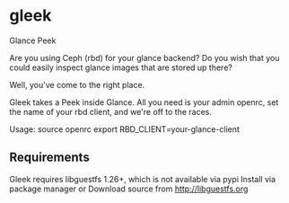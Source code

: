 # gleek
Glance Peek

Are you using Ceph (rbd) for your glance backend?
Do you wish that you could easily inspect glance images that are stored up there?

Well, you've come to the right place.

Gleek takes a Peek inside Glance.
All you need is your admin openrc, set the name of your rbd client, and we're off to the races.

Usage:
source openrc
export RBD_CLIENT=your-glance-client

## Requirements

Gleek requires libguestfs 1.26+, which is not available via pypi
Install via package manager or Download source from http://libguestfs.org 
